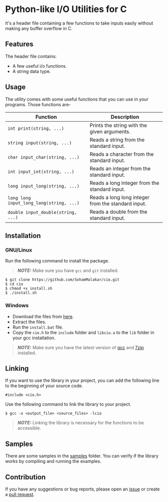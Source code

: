 # Python-like I/O Utilities for C

It's a header file containing a few functions to take inputs easily without making any buffer overflow in C.

## Features

The header file contains:
- A few useful i/o functions.
- A string data type.

## Usage

The utility comes with some useful functions that you can use in your programs.
Those functions are-

| Function                                 | Description                                        |
| ---------------------------------------- | -------------------------------------------------- |
| `int print(string, ...)`                 | Prints the string with the given arguments.        |
| `string input(string, ...)`              | Reads a string from the standard input.            |
| `char input_char(string, ...)`           | Reads a character from the standard input.         |
| `int input_int(string, ...)`             | Reads an integer from the standard input.          |
| `long input_long(string, ...)`           | Reads a long integer from the standard input.      |
| `long long input_long_long(string, ...)` | Reads a long long integer from the standard input. |
| `double input_double(string, ...)`       | Reads a double from the standard input.            |

## Installation

### GNU/Linux

Run the following command to install the package.

> **_NOTE:_** Make sure you have `gcc` and `git` installed.

```
$ git clone https://github.com/SohamMalakar/cio.git
$ cd cio
$ chmod +x install.sh
$ ./install.sh
```

### Windows

- Download the files from [here](https://github.com/SohamMalakar/cio/archive/refs/heads/master.zip).
- Extract the files.
- Run the `install.bat` file.
- Copy the `cio.h` to the `include` folder and `libcio.a` to the `lib` folder in your gcc installation.

> **_NOTE:_** Make sure you have the latest version of [gcc](https://winlibs.com/) and [7zip](https://www.7-zip.org/) installed.

## Linking

If you want to use the library in your project, you can add the following line to the beginning of your source code.

```
#include <cio.h>
```

Use the following command to link the library to your project.

```
$ gcc -o <output_file> <source_files> -lcio
```

> **_NOTE:_** Linking the library is necessary for the functions to be accessible.

## Samples

There are some samples in the [samples](https://github.com/SohamMalakar/cio/tree/master/samples/) folder. You can verify if the library works by compiling and running the examples.

## Contribution

If you have any suggestions or bug reports, please open an [issue](https://github.com/SohamMalakar/cio/issues/) or create a [pull request](https://github.com/SohamMalakar/cio/pulls/).
